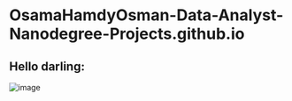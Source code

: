 # OsamaHamdyOsman-Data-Analyst-Nanodegree-Projects.github.io

## Hello darling:

![image](https://user-images.githubusercontent.com/49010338/133172998-1de2a1dd-5e35-4b27-a63a-51cb8991f942.png)

